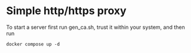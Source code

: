 # Simple http/https proxy

To start a server first run gen_ca.sh, trust it within your system, and then run

``docker compose up -d``
